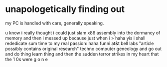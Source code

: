# unapologetically finding out

my PC is handled with care, generally speaking.

u know i really thought i could just slam x86 assembly into the dormancy of memory
and then i messed up because just when i > haha yis i shall rededicate sum time to my real passion: haha funni at&t bell labs "article possibly contains original research" techno computer geneology
and go out and do thing learn thing
and then the sudden terror strikes in my heart
that the 1 0s were g o n e
